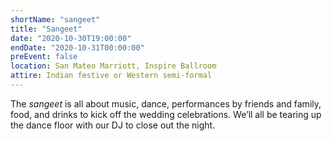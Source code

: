 ```yaml
---
shortName: "sangeet"
title: "Sangeet"
date: "2020-10-30T19:00:00"
endDate: "2020-10-31T00:00:00"
preEvent: false
location: San Mateo Marriott, Inspire Ballroom
attire: Indian festive or Western semi-formal
---
```


The _sangeet_ is all about music, dance, performances by friends and family, food, and drinks to kick off the wedding celebrations. We’ll all be tearing up the dance floor with our DJ to close out the night.
